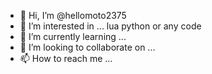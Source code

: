 - 👋 Hi, I’m @hellomoto2375
- 👀 I’m interested in ... lua python or any code
- 🌱 I’m currently learning ...
- 💞️ I’m looking to collaborate on ...
- 📫 How to reach me ...

<!---
hellomoto2375/hellomoto2375 is a ✨ special ✨ repository because its `README.md` (this file) appears on your GitHub profile.
You can click the Preview link to take a look at your changes.
--->
